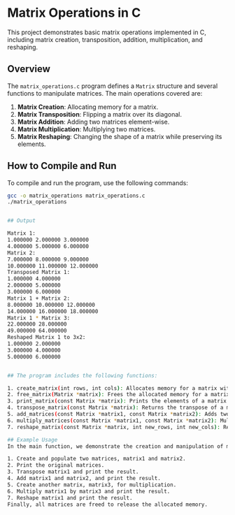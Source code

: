 # Matrix Operations in C

This project demonstrates basic matrix operations implemented in C, including matrix creation, transposition, addition, multiplication, and reshaping. 

## Overview

The `matrix_operations.c` program defines a `Matrix` structure and several functions to manipulate matrices. The main operations covered are:

1. **Matrix Creation**: Allocating memory for a matrix.
2. **Matrix Transposition**: Flipping a matrix over its diagonal.
3. **Matrix Addition**: Adding two matrices element-wise.
4. **Matrix Multiplication**: Multiplying two matrices.
5. **Matrix Reshaping**: Changing the shape of a matrix while preserving its elements.

## How to Compile and Run

To compile and run the program, use the following commands:

```sh
gcc -o matrix_operations matrix_operations.c
./matrix_operations


## Output

Matrix 1:
1.000000 2.000000 3.000000 
4.000000 5.000000 6.000000 
Matrix 2:
7.000000 8.000000 9.000000 
10.000000 11.000000 12.000000 
Transposed Matrix 1:
1.000000 4.000000 
2.000000 5.000000 
3.000000 6.000000 
Matrix 1 + Matrix 2:
8.000000 10.000000 12.000000 
14.000000 16.000000 18.000000 
Matrix 1 * Matrix 3:
22.000000 28.000000 
49.000000 64.000000 
Reshaped Matrix 1 to 3x2:
1.000000 2.000000 
3.000000 4.000000 
5.000000 6.000000 


## The program includes the following functions:

1. create_matrix(int rows, int cols): Allocates memory for a matrix with specified rows and columns.
2. free_matrix(Matrix *matrix): Frees the allocated memory for a matrix.
3. print_matrix(const Matrix *matrix): Prints the elements of a matrix.
4. transpose_matrix(const Matrix *matrix): Returns the transpose of a matrix.
5. add_matrices(const Matrix *matrix1, const Matrix *matrix2): Adds two matrices and returns the result.
6. multiply_matrices(const Matrix *matrix1, const Matrix *matrix2): Multiplies two matrices and returns the result.
7. reshape_matrix(const Matrix *matrix, int new_rows, int new_cols): Reshapes a matrix to the specified new dimensions.

## Example Usage
In the main function, we demonstrate the creation and manipulation of matrices:

1. Create and populate two matrices, matrix1 and matrix2.
2. Print the original matrices.
3. Transpose matrix1 and print the result.
4. Add matrix1 and matrix2, and print the result.
5. Create another matrix, matrix3, for multiplication.
6. Multiply matrix1 by matrix3 and print the result.
7. Reshape matrix1 and print the result.
Finally, all matrices are freed to release the allocated memory.
